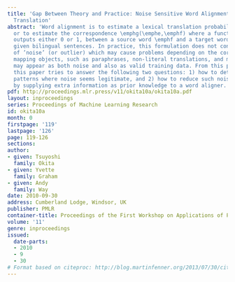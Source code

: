 ```yaml
---
title: 'Gap Between Theory and Practice: Noise Sensitive Word Alignment in Machine
  Translation'
abstract: 'Word alignment is to estimate a lexical translation probability \emphp(\emphe|\emphf),
  or to estimate the correspondence \emphg(\emphe,\emphf) where a function \emphg
  outputs either 0 or 1, between a source word \emphf and a target word \emphe for
  given bilingual sentences. In practice, this formulation does not consider the existence
  of ’noise’ (or outlier) which may cause problems depending on the corpus. \emphN-to-\emphm
  mapping objects, such as paraphrases, non-literal translations, and multi-word expressions,
  may appear as both noise and also as valid training data. From this perspective,
  this paper tries to answer the following two questions: 1) how to detect stable
  patterns where noise seems legitimate, and 2) how to reduce such noise, where applicable,
  by supplying extra information as prior knowledge to a word aligner.'
pdf: http://proceedings.mlr.press/v11/okita10a/okita10a.pdf
layout: inproceedings
series: Proceedings of Machine Learning Research
id: okita10a
month: 0
firstpage: '119'
lastpage: '126'
page: 119-126
sections: 
author:
- given: Tsuyoshi
  family: Okita
- given: Yvette
  family: Graham
- given: Andy
  family: Way
date: 2010-09-30
address: Cumberland Lodge, Windsor, UK
publisher: PMLR
container-title: Proceedings of the First Workshop on Applications of Pattern Analysis
volume: '11'
genre: inproceedings
issued:
  date-parts:
  - 2010
  - 9
  - 30
# Format based on citeproc: http://blog.martinfenner.org/2013/07/30/citeproc-yaml-for-bibliographies/
---
```

